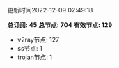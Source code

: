 更新时间2022-12-09 02:49:18

**总订阅: 45**
**总节点: 704**
**有效节点: 129**
- v2ray节点: 127
- ss节点: 1
- trojan节点: 1

